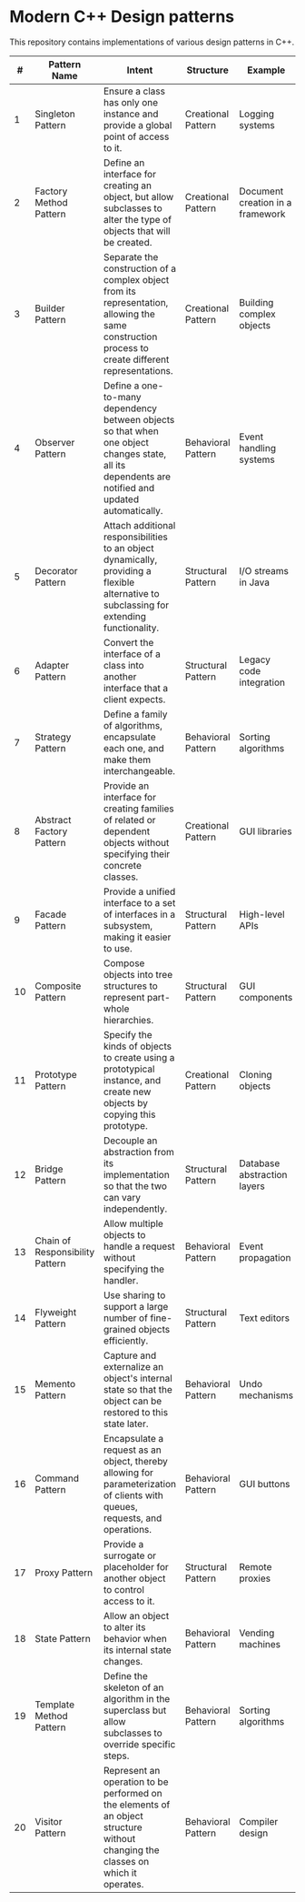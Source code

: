 # Modern C++ Design patterns
This repository contains implementations of various design patterns in C++.

| # | Pattern Name                | Intent                                                                                   | Structure                      | Example                          |
|---|-----------------------------|------------------------------------------------------------------------------------------|--------------------------------|----------------------------------|
| 1 | Singleton Pattern           | Ensure a class has only one instance and provide a global point of access to it.          | Creational Pattern             | Logging systems                  |
| 2 | Factory Method Pattern      | Define an interface for creating an object, but allow subclasses to alter the type of objects that will be created. | Creational Pattern | Document creation in a framework |
| 3 | Builder Pattern             | Separate the construction of a complex object from its representation, allowing the same construction process to create different representations. | Creational Pattern | Building complex objects         |
| 4 | Observer Pattern            | Define a one-to-many dependency between objects so that when one object changes state, all its dependents are notified and updated automatically. | Behavioral Pattern | Event handling systems           |
| 5 | Decorator Pattern           | Attach additional responsibilities to an object dynamically, providing a flexible alternative to subclassing for extending functionality. | Structural Pattern | I/O streams in Java              |
| 6 | Adapter Pattern             | Convert the interface of a class into another interface that a client expects.            | Structural Pattern              | Legacy code integration         |
| 7 | Strategy Pattern            | Define a family of algorithms, encapsulate each one, and make them interchangeable.      | Behavioral Pattern | Sorting algorithms               |
| 8 | Abstract Factory Pattern    | Provide an interface for creating families of related or dependent objects without specifying their concrete classes. | Creational Pattern | GUI libraries                    |
| 9 | Facade Pattern              | Provide a unified interface to a set of interfaces in a subsystem, making it easier to use. | Structural Pattern | High-level APIs                 |
| 10| Composite Pattern           | Compose objects into tree structures to represent part-whole hierarchies.                 | Structural Pattern | GUI components                  |
| 11| Prototype Pattern           | Specify the kinds of objects to create using a prototypical instance, and create new objects by copying this prototype. | Creational Pattern | Cloning objects                  |
| 12| Bridge Pattern              | Decouple an abstraction from its implementation so that the two can vary independently.   | Structural Pattern | Database abstraction layers      |
| 13| Chain of Responsibility Pattern | Allow multiple objects to handle a request without specifying the handler.              | Behavioral Pattern | Event propagation                |
| 14| Flyweight Pattern           | Use sharing to support a large number of fine-grained objects efficiently.                 | Structural Pattern | Text editors                    |
| 15| Memento Pattern             | Capture and externalize an object's internal state so that the object can be restored to this state later. | Behavioral Pattern | Undo mechanisms                 |
| 16| Command Pattern             | Encapsulate a request as an object, thereby allowing for parameterization of clients with queues, requests, and operations. | Behavioral Pattern | GUI buttons                     |
| 17| Proxy Pattern               | Provide a surrogate or placeholder for another object to control access to it.            | Structural Pattern | Remote proxies                  |
| 18| State Pattern               | Allow an object to alter its behavior when its internal state changes.                     | Behavioral Pattern | Vending machines                |
| 19| Template Method Pattern     | Define the skeleton of an algorithm in the superclass but allow subclasses to override specific steps. | Behavioral Pattern | Sorting algorithms               |
| 20| Visitor Pattern             | Represent an operation to be performed on the elements of an object structure without changing the classes on which it operates. | Behavioral Pattern | Compiler design                  |
